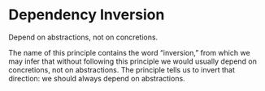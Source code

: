 # Dependency Inversion

Depend on abstractions, not on concretions. <br />

The name of this principle contains the word “inversion,” from which we may infer
that without following this principle we would usually depend on concretions, not on
abstractions. The principle tells us to invert that direction: we should always depend on
abstractions.
